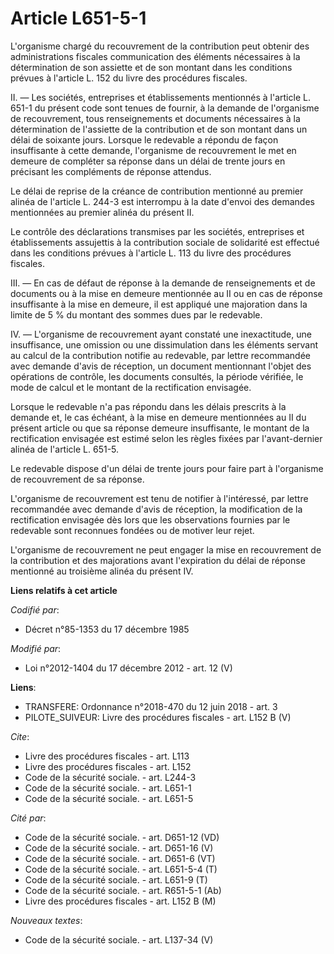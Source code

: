 # Article L651-5-1

L'organisme chargé du recouvrement de la contribution peut obtenir des administrations fiscales communication des éléments
nécessaires à la détermination de son assiette et de son montant dans les conditions prévues à l'article L. 152 du livre des
procédures fiscales. 

II. ― Les sociétés, entreprises et établissements mentionnés  à l'article L. 651-1 du présent code sont tenues de fournir, à
la demande de l'organisme de recouvrement, tous renseignements et documents nécessaires à la détermination de l'assiette de
la contribution et de son montant dans un délai de soixante jours. Lorsque le redevable a répondu de façon insuffisante à
cette demande, l'organisme de recouvrement le met en demeure de compléter sa réponse dans un délai de trente jours en
précisant les compléments de réponse attendus. 

Le délai de reprise de la créance de contribution mentionné au premier alinéa de l'article L. 244-3 est interrompu à la date
d'envoi des demandes mentionnées au premier alinéa du présent II. 

Le contrôle des déclarations transmises par les sociétés, entreprises et établissements assujettis à la contribution sociale
de solidarité est effectué dans les conditions prévues à l'article L. 113 du livre des procédures fiscales. 

III. ― En cas de défaut de réponse à la demande de renseignements et de documents ou à la mise en demeure mentionnée au II ou
en cas de réponse insuffisante à la mise en demeure, il est appliqué une majoration dans la limite de 5 % du montant des
sommes dues par le redevable. 

IV. ― L'organisme de recouvrement ayant constaté une inexactitude, une insuffisance, une omission ou une dissimulation dans
les éléments servant au calcul de la contribution notifie au redevable, par lettre recommandée avec demande d'avis de
réception, un document mentionnant l'objet des opérations de contrôle, les documents consultés, la période vérifiée, le mode
de calcul et le montant de la rectification envisagée. 

Lorsque le redevable n'a pas répondu dans les délais prescrits à la demande et, le cas échéant, à la mise en demeure
mentionnées au II du présent article ou que sa réponse demeure insuffisante, le montant de la rectification envisagée est
estimé selon les règles fixées par l'avant-dernier alinéa de l'article L. 651-5. 

Le redevable dispose d'un délai de trente jours pour faire part à l'organisme de recouvrement de sa réponse. 

L'organisme de recouvrement est tenu de notifier à l'intéressé, par lettre recommandée avec demande d'avis de réception, la
modification de la rectification envisagée dès lors que les observations fournies par le redevable sont reconnues fondées ou
de motiver leur rejet. 

L'organisme de recouvrement ne peut engager la mise en recouvrement de la contribution et des majorations avant l'expiration
du délai de réponse mentionné au troisième alinéa du présent IV.

**Liens relatifs à cet article**

_Codifié par_:

  - Décret n°85-1353 du 17 décembre 1985

_Modifié par_:

  - Loi n°2012-1404 du 17 décembre 2012 - art. 12 (V)

**Liens**:

  - TRANSFERE: Ordonnance n°2018-470 du 12 juin 2018 - art. 3
  - PILOTE_SUIVEUR: Livre des procédures fiscales - art. L152 B (V)

_Cite_:

  - Livre des procédures fiscales - art. L113
  - Livre des procédures fiscales - art. L152
  - Code de la sécurité sociale. - art. L244-3
  - Code de la sécurité sociale. - art. L651-1
  - Code de la sécurité sociale. - art. L651-5

_Cité par_:

  - Code de la sécurité sociale. - art. D651-12 (VD)
  - Code de la sécurité sociale. - art. D651-16 (V)
  - Code de la sécurité sociale. - art. D651-6 (VT)
  - Code de la sécurité sociale. - art. L651-5-4 (T)
  - Code de la sécurité sociale. - art. L651-9 (T)
  - Code de la sécurité sociale. - art. R651-5-1 (Ab)
  - Livre des procédures fiscales - art. L152 B (M)

_Nouveaux textes_:

  - Code de la sécurité sociale. - art. L137-34 (V)
